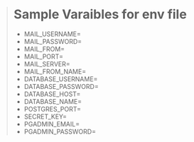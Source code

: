> # Sample Varaibles for env file
> - MAIL_USERNAME=
> - MAIL_PASSWORD=
> - MAIL_FROM=
> - MAIL_PORT=
> - MAIL_SERVER=
> - MAIL_FROM_NAME=
> - DATABASE_USERNAME=
> - DATABASE_PASSWORD=
> - DATABASE_HOST=
> - DATABASE_NAME=
> - POSTGRES_PORT=
> - SECRET_KEY=
> - PGADMIN_EMAIL=
> - PGADMIN_PASSWORD=